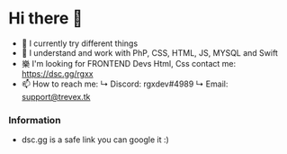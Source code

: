 # Hi there 👋

- 🔭 I currently try different things
- 🌱 I understand and work with PhP, CSS, HTML, JS, MYSQL and Swift
- 樂 I'm looking for FRONTEND Devs Html, Css contact me: https://dsc.gg/rgxx
- 📫 How to reach me:
↳ Discord: rgxdev#4989
↳ Email: support@trevex.tk


### Information

- dsc.gg is a safe link you can google it :)

<!--
**VipexDev/VipexDev** is a ✨ _special_ ✨ repository because its `README.md` (this file) appears on your GitHub profile.

Here are some ideas to get you started:

- 🔭 I’m currently working on ...
- 🌱 I’m currently learning ...
- 👯 I’m looking to collaborate on ...
- 🤔 I’m looking for help with ...
- 💬 Ask me about ...
- 📫 How to reach me: ...
- 😄 Pronouns: ...
- ⚡ Fun fact: ...
-->
